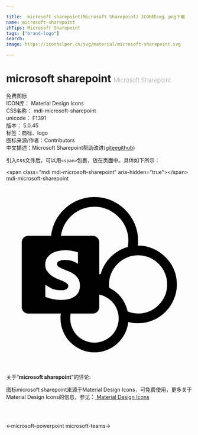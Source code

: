 ```yaml
---

title:  microsoft sharepoint(Microsoft Sharepoint) ICON转svg、png下载
name: microsoft-sharepoint
zhTips: Microsoft Sharepoint
tags: ["brand-logo"]
search: 
image: https://iconhelper.cn/svg/material/microsoft-sharepoint.svg

---
```


# microsoft sharepoint  <small style="font-size: 60%;font-weight: 100">Microsoft Sharepoint</small>


<div class="detail-page">
<p>
<span><span class="badge-success badge">免费图标</span> </span>
<br/>
<span>
ICON库：
<span class="badge-secondary badge">Material Design Icons</span> 
</span>
<br/>
<span>
CSS名称：
<span class="badge-secondary badge">mdi-microsoft-sharepoint</span> 
</span>
<br/>
<span>
unicode：
<span class="badge-secondary badge">F1391</span> 
<copy-btn content='F1391' btn-title=""></copy-btn>
<copy-btn :content='String.fromCodePoint(parseInt("F1391", 16))' btn-title="复制U"></copy-btn>
</span>
<br/>
<span>
版本：
<span class="badge-secondary badge">5.0.45</span> 
</span><br/><span>标签：<span class="badge-light badge"><router-link to="/tags/brand-logo.html">商标、logo</router-link></span></span>
<br/>
<span>图标来源/作者：<span class="badge-light badge">Contributors</span></span> 
<br/>
<span class="zh-detail">中文描述：<span class="badge-primary badge">Microsoft Sharepoint</span><span class="help-link"><span>帮助改进</span>(<a href="https://gitee.com/liuwave/icon-helper/edit/master/json/material/microsoft-sharepoint.json" target="_blank" rel="noopener noreferrer">gitee</a><a href="https://github.com/liuwave/icon-helper/edit/master/json/material/microsoft-sharepoint.json" target="_blank" rel="noopener noreferrer">github</a></span>)</span><br/>
</p>
</div>
<div class="alert alert-dark">
  <i class="mdi mdi-microsoft-sharepoint mdi-48px"></i>
  <i class="mdi mdi-microsoft-sharepoint mdi-36px"></i>
  <i class="mdi mdi-microsoft-sharepoint mdi-24px"></i>
  <i class="mdi mdi-microsoft-sharepoint mdi-18px"></i>
</div>
<div>
  <p>引入css文件后，可以用<code>&lt;span&gt;</code>包裹，放在页面中。具体如下所示：    
  </p>
  <div class="alert alert-primary" style="font-size: 14px">
    &lt;span class="mdi mdi-microsoft-sharepoint" aria-hidden="true"&gt;&lt;/span&gt;
    <copy-btn content='<span class="mdi mdi-microsoft-sharepoint" aria-hidden="true"></span>'></copy-btn>
  </div>
  <div class="alert alert-secondary">
    <i class="mdi mdi-microsoft-sharepoint"
    style="font-size: 24px"
    aria-hidden="true"></i> mdi-microsoft-sharepoint
    <copy-btn content="mdi-microsoft-sharepoint" btn-title="复制图标名称"></copy-btn>
  </div>
</div>
<div id="svg" class="svg-wrap">
<svg xmlns="http://www.w3.org/2000/svg" viewBox="0 0 24 24"><path d="M22 13.25Q22 14.29 21.6 15.2 21.21 16.1 20.53 16.78 19.85 17.46 18.94 17.86 18.03 18.25 17 18.25 16.36 18.25 15.73 18.09 15.64 18.92 15.27 19.63 14.89 20.35 14.3 20.88 13.72 21.41 12.97 21.7 12.21 22 11.38 22 10.47 22 9.67 21.65 8.88 21.31 8.28 20.72 7.69 20.13 7.35 19.33 7 18.53 7 17.63V17.31Q7.03 17.16 7.05 17H2.83Q2.5 17 2.24 16.76 2 16.5 2 16.17V7.83Q2 7.5 2.24 7.24 2.5 7 2.83 7H5.78Q5.9 5.94 6.39 5 6.87 4.11 7.63 3.44 8.38 2.76 9.34 2.38 10.3 2 11.38 2 12.54 2 13.56 2.44 14.59 2.89 15.35 3.65 16.11 4.41 16.56 5.44 17 6.46 17 7.63V7.94Q17 8.09 16.96 8.25 18 8.25 18.91 8.64 19.83 9.03 20.5 9.71 21.21 10.38 21.6 11.29 22 12.21 22 13.25M11.37 3.25Q10.56 3.25 9.83 3.54 9.09 3.82 8.5 4.32 7.94 4.82 7.55 5.5 7.17 6.2 7.05 7H11.17Q11.5 7 11.76 7.25 12 7.5 12 7.83V11.95L12.18 11.92Q12.35 11.3 12.68 10.74 13 10.17 13.47 9.72 13.92 9.27 14.5 8.93 15.04 8.6 15.67 8.43 15.75 8 15.75 7.63 15.75 6.72 15.4 5.92 15.06 5.13 14.46 4.54 13.87 3.95 13.08 3.6 12.28 3.25 11.37 3.25M7.1 15.25Q7.55 15.25 8 15.16 8.42 15.07 8.76 14.85 9.1 14.64 9.31 14.29 9.5 13.93 9.5 13.41 9.5 12.88 9.3 12.53 9.08 12.18 8.75 11.94 8.42 11.71 8.04 11.56L7.32 11.27Q7 11.14 6.77 11 6.55 10.85 6.55 10.62 6.55 10.46 6.67 10.35 6.79 10.25 6.95 10.2 7.11 10.13 7.28 10.11 7.46 10.1 7.58 10.1 8.07 10.1 8.46 10.22 8.84 10.35 9.25 10.6V9.12Q9 9.05 8.81 9 8.61 8.95 8.42 8.92 8.22 8.89 8 8.87 7.8 8.86 7.55 8.86 7.12 8.86 6.67 8.95 6.22 9.05 5.85 9.27 5.5 9.5 5.26 9.83 5.03 10.18 5.03 10.69 5.03 11.19 5.25 11.5 5.47 11.85 5.8 12.09 6.13 12.32 6.5 12.5L7.22 12.79Q7.56 12.93 7.78 13.08 8 13.24 8 13.46 8 13.65 7.89 13.76 7.79 13.87 7.63 13.92 7.5 14 7.31 14H7Q6.41 14 5.96 13.82 5.5 13.62 5.04 13.3V14.86Q6.03 15.25 7.1 15.25M11.37 20.75Q12 20.75 12.58 20.5 13.15 20.26 13.58 19.84 14 19.41 14.25 18.84 14.5 18.27 14.5 17.63 14.5 17.07 14.31 16.56 14.13 16.05 13.8 15.65 13.46 15.24 13 14.96 12.55 14.68 12 14.56V16.17Q12 16.5 11.76 16.76 11.5 17 11.17 17H8.31Q8.25 17.31 8.25 17.63 8.25 18.27 8.5 18.84 8.74 19.41 9.16 19.84 9.59 20.26 10.16 20.5 10.73 20.75 11.37 20.75M17 17Q17.77 17 18.45 16.71 19.14 16.42 19.65 15.9 20.16 15.39 20.46 14.71 20.75 14.03 20.75 13.25 20.75 12.5 20.46 11.8 20.16 11.11 19.65 10.6 19.14 10.09 18.45 9.79 17.77 9.5 17 9.5 16.23 9.5 15.55 9.8 14.87 10.1 14.36 10.61 13.85 11.12 13.55 11.8 13.25 12.5 13.25 13.25V13.46L13.27 13.68Q13.73 13.9 14.12 14.22 14.5 14.54 14.82 14.93 15.12 15.33 15.34 15.79 15.55 16.25 15.66 16.74 16.32 17 17 17Z" /></svg>
</div>
<detail full-name='mdi-microsoft-sharepoint'></detail>
<div class="icon-detail__container">
<p>关于“<b>microsoft sharepoint</b>”的评论:</p>
</div>
<Vssue title="关于“microsoft sharepoint”的评论" />    
<div><p>图标microsoft sharepoint来源于Material Design Icons，可免费使用，更多关于 Material Design Icons的信息，参见：<a target="_blank" href="https://iconhelper.cn/material.html"> Material Design Icons</a>
</p></div>

<div style="padding:2rem 0 " class="page-nav"><p class="inner"><span class="prev">←<router-link to="/icon/microsoft-powerpoint.html">microsoft-powerpoint</router-link></span> <span class="next"><router-link to="/icon/microsoft-teams.html">microsoft-teams</router-link>→</span></p></div>

